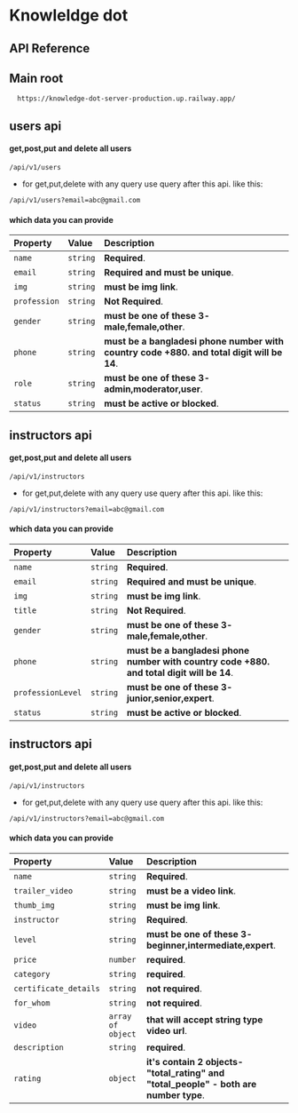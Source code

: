 
# Knowleldge dot



## API Reference

## Main root

```http
  https://knowledge-dot-server-production.up.railway.app/
```

## users api

#### get,post,put and delete all users

```http
/api/v1/users
```

* for get,put,delete with any query use query after this api. like this:
```http
/api/v1/users?email=abc@gmail.com
```

#### which data you can provide

| Property | Value     | Description                |
| :-------- | :------- | :------------------------- |
| `name` | `string` | **Required**. |
| `email` | `string` | **Required and must be unique**. |
| `img` | `string` | **must be img link**. |
| `profession` | `string` | **Not Required**. |
| `gender` | `string` | **must be one of these 3- male,female,other**. |
| `phone` | `string` | **must be a bangladesi phone number with country code +880. and total digit will be 14**. |
| `role` | `string` | **must be one of these 3- admin,moderator,user**. |
| `status` | `string` | **must be active or blocked**. |

<!-- user api -->

## instructors api

#### get,post,put and delete all users

```http
/api/v1/instructors
```

* for get,put,delete with any query use query after this api. like this:
```http
/api/v1/instructors?email=abc@gmail.com
```

#### which data you can provide

| Property | Value     | Description                |
| :-------- | :------- | :------------------------- |
| `name` | `string` | **Required**. |
| `email` | `string` | **Required and must be unique**. |
| `img` | `string` | **must be img link**. |
| `title` | `string` | **Not Required**. |
| `gender` | `string` | **must be one of these 3- male,female,other**. |
| `phone` | `string` | **must be a bangladesi phone number with country code +880. and total digit will be 14**. |
| `professionLevel` | `string` | **must be one of these 3- junior,senior,expert**. |
| `status` | `string` | **must be active or blocked**. |

<!-- instructors api -->

## instructors api

#### get,post,put and delete all users

```http
/api/v1/instructors
```

* for get,put,delete with any query use query after this api. like this:
```http
/api/v1/instructors?email=abc@gmail.com
```

#### which data you can provide

| Property | Value     | Description                |
| :-------- | :------- | :------------------------- |
| `name` | `string` | **Required**. |
| `trailer_video` | `string` | **must be a video link**. |
| `thumb_img` | `string` | **must be img link**. |
| `instructor` | `string` | **Required**. |
| `level` | `string` | **must be one of these 3- beginner,intermediate,expert**. |
| `price` | `number` | **required**. |
| `category` | `string` | **required**. |
| `certificate_details` | `string` | **not required**. |
| `for_whom` | `string` | **not required**. |
| `video` | `array of object` | **that will accept string type video url**. |
| `description` | `string` | **required**. |
| `rating` | `object` | **it's contain 2 objects- "total_rating" and "total_people" - both are number type**. |